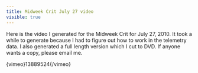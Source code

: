 ---title: Midweek Crit July 27 videovisible: true---Here is the video I generated for the Midweek Crit for July 27, 2010. It took a while to generate because I had to figure out how to work in the telemetry data. I also generated a full length version which I cut to DVD. If anyone wants a copy, please email me.

{vimeo}13889524{/vimeo}